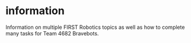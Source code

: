 # information
Information on multiple FIRST Robotics topics as well as how to complete many tasks for Team 4682 Bravebots.
